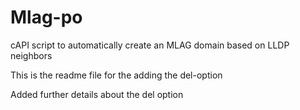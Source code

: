 Mlag-po
=======

cAPI script to automatically create an MLAG domain based on LLDP neighbors

This is the readme file for the adding the del-option

Added further details about the del option
